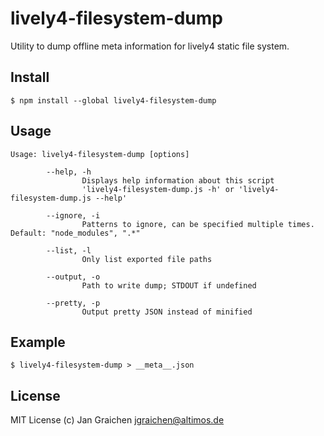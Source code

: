 # lively4-filesystem-dump

Utility to dump offline meta information for lively4 static file system.

## Install

```
$ npm install --global lively4-filesystem-dump
```

## Usage

```
Usage: lively4-filesystem-dump [options]

        --help, -h
                Displays help information about this script
                'lively4-filesystem-dump.js -h' or 'lively4-filesystem-dump.js --help'

        --ignore, -i
                Patterns to ignore, can be specified multiple times. Default: "node_modules", ".*"

        --list, -l
                Only list exported file paths

        --output, -o
                Path to write dump; STDOUT if undefined

        --pretty, -p
                Output pretty JSON instead of minified
```

## Example

```
$ lively4-filesystem-dump > __meta__.json
```

## License

MIT License (c) Jan Graichen <jgraichen@altimos.de>
